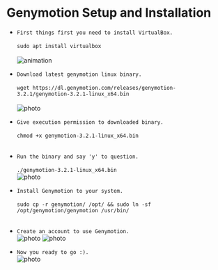 # Genymotion Setup and Installation

- ```First things first you need to install VirtualBox.```<br><br>
```sudo apt install virtualbox```<br><br>
![animation](vbox.gif)

- ```Download latest genymotion linux binary.```<br><br>
```wget https://dl.genymotion.com/releases/genymotion-3.2.1/genymotion-3.2.1-linux_x64.bin```<br><br>
![photo](binary.png)

- ```Give execution permission to downloaded binary.```<br><br>
```chmod +x genymotion-3.2.1-linux_x64.bin```<br><br>

- ```Run the binary and say 'y' to question.```<br><br>
```./genymotion-3.2.1-linux_x64.bin```<br>
![photo](execute.png)

- ```Install Genymotion to your system.```<br><br>
```sudo cp -r genymotion/ /opt/ && sudo ln -sf /opt/genymotion/genymotion /usr/bin/```<br><br   >

- ```Create an account to use Genymotion.```<br>
![photo](login.png)
![photo](account.png)

- ```Now you ready to go :).```<br>
![photo](ready.png)